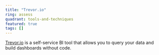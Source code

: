 ```yaml
---
title: "Trevor.io"
ring: assess
quadrant: tools-and-techniques
featured: true
tags: []
---
```


[Trevor.io](https://trevor.io/) is a self-service BI tool that allows you to query your data and build dashboards without code.
